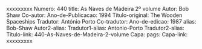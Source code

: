 xxxxxxxxx
Numero: 440
title: As Naves de Madeira 2º volume
Autor: Bob Shaw
Co-autor: 
Ano-de-Publicacao: 1994
Titulo-original: The Wooden Spaceships
Tradutor: António Porto
Co-tradutor: 
Ano-de-edicao: 1987
alias: Bob-Shaw
Autor2-alias: 
Tradutor1-alias: Antonio-Porto
Tradutor2-alias: 
Titulo-link: 440-As-Naves-de-Madeira-2-volume
Capa: 
pags: 
Capa-link: 
xxxxxxxxx